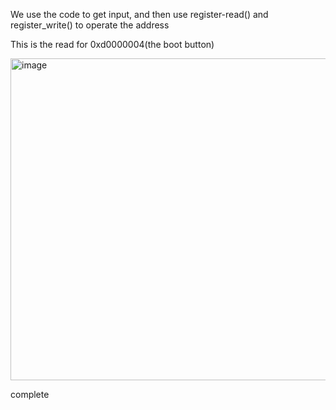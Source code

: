 
We use the code to get input, and then use register-read() and register_write() to operate the address

This is the read for 0xd0000004(the boot button)

<img width="515" alt="image" src="https://user-images.githubusercontent.com/58932929/200098677-5ffe3cc5-754e-406f-9205-cca2fc5ff1cf.png">

complete
